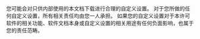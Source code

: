 您可能会对只供内部使用的本文档下载进行合理的自定义设置。 对于您所做的任何自定义设置，所有相关责任均由您一人承担。 如果您的自定义设置对于本许可软件的相关功能、软件文档本身或自定义设置的相关用途有任何负面影响，也属于您的责任范畴。